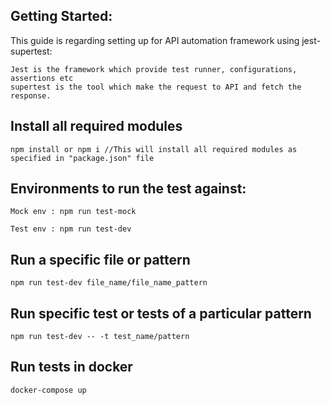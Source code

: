 ## Getting Started:

This guide is regarding setting up for API automation framework using jest-supertest:
```
Jest is the framework which provide test runner, configurations, assertions etc
supertest is the tool which make the request to API and fetch the response. 
```
## Install all required modules
```
npm install or npm i //This will install all required modules as specified in "package.json" file
```
## Environments to run the test against:
```
Mock env : npm run test-mock
```
```
Test env : npm run test-dev
```

## Run a specific file or pattern
```
npm run test-dev file_name/file_name_pattern
```

## Run specific test or tests of a particular pattern
```
npm run test-dev -- -t test_name/pattern
```

## Run tests in docker
```
docker-compose up
```